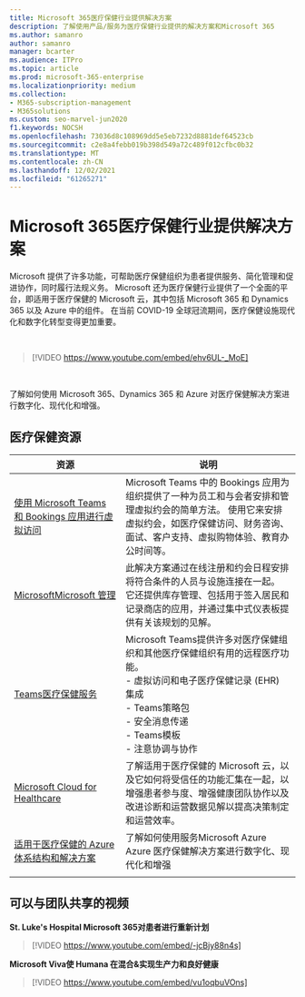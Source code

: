 ```yaml
---
title: Microsoft 365医疗保健行业提供解决方案
description: 了解使用产品/服务为医疗保健行业提供的解决方案和Microsoft 365
ms.author: samanro
author: samanro
manager: bcarter
ms.audience: ITPro
ms.topic: article
ms.prod: microsoft-365-enterprise
ms.localizationpriority: medium
ms.collection:
- M365-subscription-management
- M365solutions
ms.custom: seo-marvel-jun2020
f1.keywords: NOCSH
ms.openlocfilehash: 73036d8c108969dd5e5eb7232d8881def64523cb
ms.sourcegitcommit: c2e8a4febb019b398d549a72c489f012cfbc0b32
ms.translationtype: MT
ms.contentlocale: zh-CN
ms.lasthandoff: 12/02/2021
ms.locfileid: "61265271"
---
```

# <a name="microsoft-365-solutions-for-the-healthcare-industry"></a>Microsoft 365医疗保健行业提供解决方案

Microsoft 提供了许多功能，可帮助医疗保健组织为患者提供服务、简化管理和促进协作，同时履行法规义务。 Microsoft 还为医疗保健行业提供了一个全面的平台，即适用于医疗保健的 Microsoft 云，其中包括 Microsoft 365 和 Dynamics 365 以及 Azure 中的组件。 在当前 COVID-19 全球冠流期间，医疗保健设施现代化和数字化转型变得更加重要。

<br>

> [!VIDEO https://www.youtube.com/embed/ehv6UL-_MoE]

<br>

了解如何使用 Microsoft 365、Dynamics 365 和 Azure 对医疗保健解决方案进行数字化、现代化和增强。

## <a name="resources-for-healthcare"></a>医疗保健资源

|资源 |说明  |
|---------|---------|
|  [使用 Microsoft Teams 和 Bookings 应用进行虚拟访问](https://docs.microsoft.com/microsoftteams/expand-teams-across-your-org/bookings-virtual-visits)  |      Microsoft Teams 中的 Bookings 应用为组织提供了一种为员工和与会者安排和管理虚拟约会的简单方法。 使用它来安排虚拟约会，如医疗保健访问、财务咨询、面试、客户支持、虚拟购物体验、教育办公时间等。   |
|[MicrosoftMicrosoft 管理](/dynamics365/industry/vaccination-management/overview)| 此解决方案通过在线注册和约会日程安排将符合条件的人员与设施连接在一起。 它还提供库存管理、包括用于签入居民和记录商店的应用，并通过集中式仪表板提供有关该规划的见解。|
|[Teams医疗保健服务](https://docs.microsoft.com/MicrosoftTeams/expand-teams-across-your-org/healthcare/teams-in-hc)    |  Microsoft Teams提供许多对医疗保健组织和其他医疗保健组织有用的远程医疗功能。 <br>- 虚拟访问和电子医疗保健记录 (EHR) 集成<br>- Teams策略包<br>- 安全消息传递<br>- Teams模板<br>- 注意协调与协作      |
|[Microsoft Cloud for Healthcare](https://docs.microsoft.com/industry/healthcare/overview)  | 了解适用于医疗保健的 Microsoft 云，以及它如何将受信任的功能汇集在一起，以增强患者参与度、增强健康团队协作以及改进诊断和运营数据见解以提高决策制定和运营效率。     |
| [适用于医疗保健的 Azure 体系结构和解决方案](https://docs.microsoft.com/azure/architecture/industries/healthcare)| 了解如何使用服务Microsoft Azure Azure 医疗保健解决方案进行数字化、现代化和增强|
| | |

## <a name="videos-you-can-share-with-your-team"></a>可以与团队共享的视频

**St. Luke's Hospital Microsoft 365对患者进行重新计划**
<br>

> [!VIDEO https://www.youtube.com/embed/-jcBjy88n4s]

**Microsoft Viva使 Humana 在混合&实现生产力和良好健康**

> [!VIDEO https://www.youtube.com/embed/vu1oqbuVOns]



<br>
